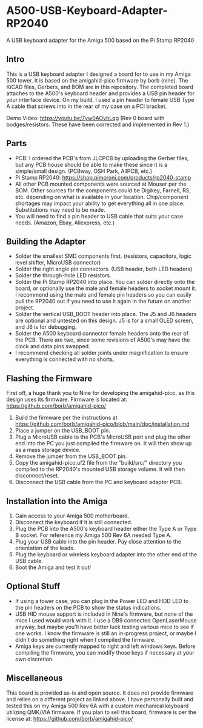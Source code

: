 # A500-USB-Keyboard-Adapter-RP2040
A USB keyboard adapter for the Amiga 500 based on the Pi Stamp RP2040

## Intro
This is a USB keyboard adapter I designed a board for to use in my Amiga 500 tower. It is based on the amigahid-pico firmware by borb (nine). The KiCAD files, Gerbers, and BOM are in this repository. The completed board attaches to the A500's keyboard header and provides a USB pin header for your interface device. On my build, I used a pin header to female USB Type A cable that screws into in the rear of my case on a PCI bracket.

Demo Video: https://youtu.be/7yw0AOvhLqg  (Rev 0 board with bodges/resistors. These have been corrected and implemented in Rev 1.)

## Parts
* PCB: I ordered the PCB's from JLCPCB by uploading the Gerber files, but any PCB house should be able to make these since it is a simple/small design. (PCBway, OSH Park, AllPCB, etc.)
* Pi Stamp RP2040: https://shop.pimoroni.com/products/rp2040-stamp
* All other PCB mounted components were sourced at Mouser per the BOM. Other sources for the components could be Digikey, Farnell, RS, etc. depending on what is available in your location. Chip/component shortages may impact your ability to get everything all in one place. Substitutions may need to be made.
* You will need to find a pin header to USB cable that suits your case needs. (Amazon, Ebay, Aliexpress, etc.)

## Building the Adapter
* Solder the smallest SMD components first. (resistors, capacitors, logic level shifter, MicroUSB connector)
* Solder the right angle pin connectors. (USB header, both LED headers)
* Solder the through-hole LED resistors.
* Solder the Pi Stamp RP2040 into place. You can solder directly onto the board, or optionally use the male and female headers to socket mount it. I recommend using the male and female pin headers so you can easily pull the RP2040 out if you need to use it again in the future on another project.
* Solder the vertical USB_BOOT header into place. The J5 and J6 headers are optional and untested on this design. J5 is for a small OLED screen, and J6 is for debugging.
* Solder the A500 keyboard connector female headers onto the rear of the PCB. There are two, since some revisions of A500's may have the clock and data pins swapped.
* I recommend checking all solder joints under magnification to ensure everything is connected with no shorts, 

## Flashing the Firmware
First off, a huge thank you to Nine for developing the amigahid-pico, as this design uses its firmware. Firmware is located at: https://github.com/borb/amigahid-pico/
1. Build the firmware per the instructions at https://github.com/borb/amigahid-pico/blob/main/doc/installation.md
2. Place a jumper on the USB_BOOT pin.
3. Plug a MicroUSB cable to the PCB's MicroUSB port and plug the other end into the PC you just compiled the firmware on. It will then show up as a mass storage device.
4. Remove the jumper from the USB_BOOT pin.
5. Copy the amigahid-pico.uf2 file from the "build/src/" directory you compiled to the RP2040's mounted USB storage volume. It will then disconnect/reset.
6. Disconnect the USB cable from the PC and keyboard adapter PCB.

## Installation into the Amiga
1. Gain access to your Amiga 500 motherboard.
2. Disconnect the keyboard if it is still connected.
3. Plug the PCB into the A500's keyboard header either the Type A or Type B socket. For reference my Amiga 500 Rev 6A needed Type A.
4. Plug your USB cable into the pin header. Pay close attention to the orientation of the leads.
5. Plug the keyboard or wireless keyboard adapter into the other end of the USB cable.
6. Boot the Amiga and test it out!

## Optional Stuff
* If using a tower case, you can plug in the Power LED and HDD LED to the pin headers on the PCB to show the status indications.
* USB HID mouse support is included in Nine's firmware, but none of the mice I used would work with it. I use a DB9 connected OpenLaserMouse anyway, but maybe you'll have better luck testing various mice to see if one works. I know the firmware is still an in-progress project, or maybe I didn't do something right when I compiled the firmware. 
* Amiga keys are currently mapped to right and left windows keys. Before compiling the firmware, you can modify those keys if necessary at your own discretion.

## Miscellaneous
This board is provided as-is and open source. It does not provide firmware and relies on a different project as linked above. I have personally built and tested this on my Amiga 500 Rev 6A with a custom mechanical keyboard utilizing QMK/VIA firmware.
If you plan to sell this board, firmware is per the license at: https://github.com/borb/amigahid-pico/
